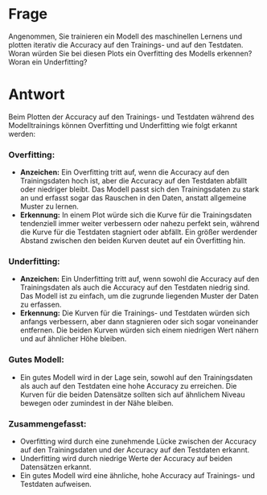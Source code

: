 # Frage
Angenommen, Sie trainieren ein Modell des maschinellen Lernens und plotten iterativ die Accuracy auf den Trainings- und auf den Testdaten. Woran würden Sie bei diesen Plots ein Overfitting des Modells erkennen? Woran ein Underfitting?

# Antwort
Beim Plotten der Accuracy auf den Trainings- und Testdaten während des Modelltrainings können Overfitting und Underfitting wie folgt erkannt werden:

### Overfitting:

- **Anzeichen:** Ein Overfitting tritt auf, wenn die Accuracy auf den Trainingsdaten hoch ist, aber die Accuracy auf den Testdaten abfällt oder niedriger bleibt. Das Modell passt sich den Trainingsdaten zu stark an und erfasst sogar das Rauschen in den Daten, anstatt allgemeine Muster zu lernen.
- **Erkennung:** In einem Plot würde sich die Kurve für die Trainingsdaten tendenziell immer weiter verbessern oder nahezu perfekt sein, während die Kurve für die Testdaten stagniert oder abfällt. Ein größer werdender Abstand zwischen den beiden Kurven deutet auf ein Overfitting hin.

### Underfitting:

- **Anzeichen:** Ein Underfitting tritt auf, wenn sowohl die Accuracy auf den Trainingsdaten als auch die Accuracy auf den Testdaten niedrig sind. Das Modell ist zu einfach, um die zugrunde liegenden Muster der Daten zu erfassen.
- **Erkennung:** Die Kurven für die Trainings- und Testdaten würden sich anfangs verbessern, aber dann stagnieren oder sich sogar voneinander entfernen. Die beiden Kurven würden sich einem niedrigen Wert nähern und auf ähnlicher Höhe bleiben.

### Gutes Modell:

- Ein gutes Modell wird in der Lage sein, sowohl auf den Trainingsdaten als auch auf den Testdaten eine hohe Accuracy zu erreichen. Die Kurven für die beiden Datensätze sollten sich auf ähnlichem Niveau bewegen oder zumindest in der Nähe bleiben.

### Zusammengefasst:

- Overfitting wird durch eine zunehmende Lücke zwischen der Accuracy auf den Trainingsdaten und der Accuracy auf den Testdaten erkannt.
- Underfitting wird durch niedrige Werte der Accuracy auf beiden Datensätzen erkannt.
- Ein gutes Modell wird eine ähnliche, hohe Accuracy auf Trainings- und Testdaten aufweisen.